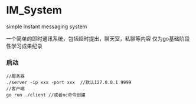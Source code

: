 # IM_System
simple instant messaging system 

一个简单的即时通讯系统，包括超时提出，聊天室，私聊等内容
仅为go基础阶段性学习成果纪录

### 启动
```shell
//服务器
./server -ip xxx -port xxx  //默认127.0.0.1 9999
//客户端
go run ./client //或者nc命令创建
```
